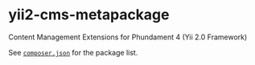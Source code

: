 # yii2-cms-metapackage

Content Management Extensions for Phundament 4 (Yii 2.0 Framework)

See [`composer.json`](composer.json) for the package list.